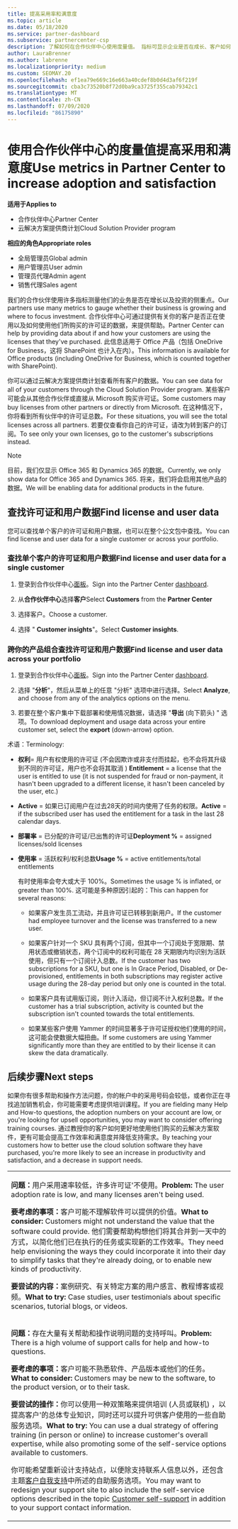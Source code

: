 ```yaml
---
title: 提高采用率和满意度
ms.topic: article
ms.date: 05/18/2020
ms.service: partner-dashboard
ms.subservice: partnercenter-csp
description: 了解如何在合作伙伴中心使用度量值。 指标可显示企业是否在成长、客户如何使用其许可证，以及在何处集中投资。
author: LauraBrenner
ms.author: labrenne
ms.localizationpriority: medium
ms.custom: SEOMAY.20
ms.openlocfilehash: ef1ea79e669c16e663a40cdef8b0d4d3af6f219f
ms.sourcegitcommit: cba3c73520b8f72d0ba9ca3725f355cab79342c1
ms.translationtype: MT
ms.contentlocale: zh-CN
ms.lasthandoff: 07/09/2020
ms.locfileid: "86175890"
---
```

# <a name="use-metrics-in-partner-center-to-increase-adoption-and-satisfaction"></a><span data-ttu-id="b48b2-104">使用合作伙伴中心的度量值提高采用和满意度</span><span class="sxs-lookup"><span data-stu-id="b48b2-104">Use metrics in Partner Center to increase adoption and satisfaction</span></span>

<span data-ttu-id="b48b2-105">**适用于**</span><span class="sxs-lookup"><span data-stu-id="b48b2-105">**Applies to**</span></span>

- <span data-ttu-id="b48b2-106">合作伙伴中心</span><span class="sxs-lookup"><span data-stu-id="b48b2-106">Partner Center</span></span>
- <span data-ttu-id="b48b2-107">云解决方案提供商计划</span><span class="sxs-lookup"><span data-stu-id="b48b2-107">Cloud Solution Provider program</span></span>

<span data-ttu-id="b48b2-108">**相应的角色**</span><span class="sxs-lookup"><span data-stu-id="b48b2-108">**Appropriate roles**</span></span>

- <span data-ttu-id="b48b2-109">全局管理员</span><span class="sxs-lookup"><span data-stu-id="b48b2-109">Global admin</span></span>
- <span data-ttu-id="b48b2-110">用户管理员</span><span class="sxs-lookup"><span data-stu-id="b48b2-110">User admin</span></span>
- <span data-ttu-id="b48b2-111">管理员代理</span><span class="sxs-lookup"><span data-stu-id="b48b2-111">Admin agent</span></span>
- <span data-ttu-id="b48b2-112">销售代理</span><span class="sxs-lookup"><span data-stu-id="b48b2-112">Sales agent</span></span>

<span data-ttu-id="b48b2-113">我们的合作伙伴使用许多指标测量他们的业务是否在增长以及投资的侧重点。</span><span class="sxs-lookup"><span data-stu-id="b48b2-113">Our partners use many metrics to gauge whether their business is growing and where to focus investment.</span></span> <span data-ttu-id="b48b2-114">合作伙伴中心可通过提供有关你的客户是否正在使用以及如何使用他们所购买的许可证的数据，来提供帮助。</span><span class="sxs-lookup"><span data-stu-id="b48b2-114">Partner Center can help by providing data about if and how your customers are using the licenses that they've purchased.</span></span> <span data-ttu-id="b48b2-115">此信息适用于 Office 产品（包括 OneDrive for Business，这将 SharePoint 也计入在内）。</span><span class="sxs-lookup"><span data-stu-id="b48b2-115">This information is available for Office products (including OneDrive for Business, which is counted together with SharePoint).</span></span>

<span data-ttu-id="b48b2-116">你可以通过云解决方案提供商计划查看所有客户的数据。</span><span class="sxs-lookup"><span data-stu-id="b48b2-116">You can see data for all of your customers through the Cloud Solution Provider program.</span></span> <span data-ttu-id="b48b2-117">某些客户可能会从其他合作伙伴或直接从 Microsoft 购买许可证。</span><span class="sxs-lookup"><span data-stu-id="b48b2-117">Some customers may buy licenses from other partners or directly from Microsoft.</span></span> <span data-ttu-id="b48b2-118">在这种情况下，你将看到所有伙伴中的许可证总数。</span><span class="sxs-lookup"><span data-stu-id="b48b2-118">For these situations, you will see the total licenses across all partners.</span></span> <span data-ttu-id="b48b2-119">若要仅查看你自己的许可证，请改为转到客户的订阅。</span><span class="sxs-lookup"><span data-stu-id="b48b2-119">To see only your own licenses, go to the customer's subscriptions instead.</span></span>

> [!NOTE]  
>  <span data-ttu-id="b48b2-120">目前，我们仅显示 Office 365 和 Dynamics 365 的数据。</span><span class="sxs-lookup"><span data-stu-id="b48b2-120">Currently, we only show data for Office 365 and Dynamics 365.</span></span> <span data-ttu-id="b48b2-121">将来，我们将会启用其他产品的数据。</span><span class="sxs-lookup"><span data-stu-id="b48b2-121">We will be enabling data for additional products in the future.</span></span>

## <a name="find-license-and-user-data"></a><span data-ttu-id="b48b2-122">查找许可证和用户数据</span><span class="sxs-lookup"><span data-stu-id="b48b2-122">Find license and user data</span></span>

<span data-ttu-id="b48b2-123">您可以查找单个客户的许可证和用户数据，也可以在整个公文包中查找。</span><span class="sxs-lookup"><span data-stu-id="b48b2-123">You can find license and user data for a single customer or across your portfolio.</span></span>

### <a name="find-license-and-user-data-for-a-single-customer"></a><span data-ttu-id="b48b2-124">查找单个客户的许可证和用户数据</span><span class="sxs-lookup"><span data-stu-id="b48b2-124">Find license and user data for a single customer</span></span>

1. <span data-ttu-id="b48b2-125">登录到合作伙伴中心[面板](https://partner.microsoft.com/dashboard)。</span><span class="sxs-lookup"><span data-stu-id="b48b2-125">Sign into the Partner Center [dashboard](https://partner.microsoft.com/dashboard).</span></span>

2. <span data-ttu-id="b48b2-126">从**合作伙伴中心**选择**客户**</span><span class="sxs-lookup"><span data-stu-id="b48b2-126">Select **Customers** from the **Partner Center**</span></span>

3. <span data-ttu-id="b48b2-127">选择客户。</span><span class="sxs-lookup"><span data-stu-id="b48b2-127">Choose a customer.</span></span>

4. <span data-ttu-id="b48b2-128">选择 " **Customer insights**"。</span><span class="sxs-lookup"><span data-stu-id="b48b2-128">Select **Customer insights**.</span></span>

### <a name="find-license-and-user-data-across-your-portfolio"></a><span data-ttu-id="b48b2-129">跨你的产品组合查找许可证和用户数据</span><span class="sxs-lookup"><span data-stu-id="b48b2-129">Find license and user data across your portfolio</span></span>

1. <span data-ttu-id="b48b2-130">登录到合作伙伴中心[面板](https://partner.microsoft.com/dashboard)。</span><span class="sxs-lookup"><span data-stu-id="b48b2-130">Sign into the Partner Center [dashboard](https://partner.microsoft.com/dashboard).</span></span>

2. <span data-ttu-id="b48b2-131">选择 "**分析**"，然后从菜单上的任意 "分析" 选项中进行选择。</span><span class="sxs-lookup"><span data-stu-id="b48b2-131">Select **Analyze**, and choose from any of the analytics options on the menu.</span></span>

3. <span data-ttu-id="b48b2-132">若要在整个客户集中下载部署和使用情况数据，请选择 "**导出** (向下箭头) " 选项。</span><span class="sxs-lookup"><span data-stu-id="b48b2-132">To download deployment and usage data across your entire customer set, select the **export** (down-arrow) option.</span></span>

<span data-ttu-id="b48b2-133">术语：</span><span class="sxs-lookup"><span data-stu-id="b48b2-133">Terminology:</span></span>

- <span data-ttu-id="b48b2-134">**权利**= 用户有权使用的许可证 (不会因欺诈或非支付而挂起，也不会将其升级到不同的许可证，用户也不会将其取消 ) </span><span class="sxs-lookup"><span data-stu-id="b48b2-134">**Entitlement** = a license that the user is entitled to use (it is not suspended for fraud or non-payment, it hasn't been upgraded to a different license, it hasn't been canceled by the user, etc.)</span></span>

- <span data-ttu-id="b48b2-135">**Active** = 如果已订阅用户在过去28天的时间内使用了任务的权限。</span><span class="sxs-lookup"><span data-stu-id="b48b2-135">**Active** = if the subscribed user has used the entitlement for a task in the last 28 calendar days.</span></span>

- <span data-ttu-id="b48b2-136">**部署率** = 已分配的许可证/已出售的许可证</span><span class="sxs-lookup"><span data-stu-id="b48b2-136">**Deployment %** = assigned licenses/sold licenses</span></span>

- <span data-ttu-id="b48b2-137">**使用率** = 活跃权利/权利总数</span><span class="sxs-lookup"><span data-stu-id="b48b2-137">**Usage %** = active entitlements/total entitlements</span></span>

   <span data-ttu-id="b48b2-138">有时使用率会夸大或大于 100%。</span><span class="sxs-lookup"><span data-stu-id="b48b2-138">Sometimes the usage % is inflated, or greater than 100%.</span></span> <span data-ttu-id="b48b2-139">这可能是多种原因引起的：</span><span class="sxs-lookup"><span data-stu-id="b48b2-139">This can happen for several reasons:</span></span>

  - <span data-ttu-id="b48b2-140">如果客户发生员工流动，并且许可证已转移到新用户。</span><span class="sxs-lookup"><span data-stu-id="b48b2-140">If the customer had employee turnover and the license was transferred to a new user.</span></span>

  - <span data-ttu-id="b48b2-141">如果客户针对一个 SKU 具有两个订阅，但其中一个订阅处于宽限期、禁用状态或撤销状态，两个订阅中的权利可能在 28 天期限内均识别为活跃使用，但只有一个订阅计入总数。</span><span class="sxs-lookup"><span data-stu-id="b48b2-141">If the customer has two subscriptions for a SKU, but one is In Grace Period, Disabled, or De-provisioned, entitlements in both subscriptions may register active usage during the 28-day period but only one is counted in the total.</span></span>

  - <span data-ttu-id="b48b2-142">如果客户具有试用版订阅，则计入活动，但订阅不计入权利总数。</span><span class="sxs-lookup"><span data-stu-id="b48b2-142">If the customer has a trial subscription, activity is counted but the subscription isn't counted towards the total entitlements.</span></span>

  - <span data-ttu-id="b48b2-143">如果某些客户使用 Yammer 的时间显著多于许可证授权他们使用的时间，这可能会使数据大幅扭曲。</span><span class="sxs-lookup"><span data-stu-id="b48b2-143">If some customers are using Yammer significantly more than they are entitled to by their license it can skew the data dramatically.</span></span>

## <a name="next-steps"></a><span data-ttu-id="b48b2-144">后续步骤</span><span class="sxs-lookup"><span data-stu-id="b48b2-144">Next steps</span></span>

<span data-ttu-id="b48b2-145">如果你有很多帮助和操作方法问题，你的帐户中的采用号码会较低，或者你正在寻找追加销售机会，你可能需要考虑提供培训课程。</span><span class="sxs-lookup"><span data-stu-id="b48b2-145">If you are fielding many Help and How-to questions, the adoption numbers on your account are low, or you're looking for upsell opportunities, you may want to consider offering training courses.</span></span> <span data-ttu-id="b48b2-146">通过教授你的客户如何更好地使用他们购买的云解决方案软件，更有可能会提高工作效率和满意度并降低支持需求。</span><span class="sxs-lookup"><span data-stu-id="b48b2-146">By teaching your customers how to better use the cloud solution software they have purchased, you're more likely to see an increase in productivity and satisfaction, and a decrease in support needs.</span></span>

<table>
<colgroup>
<col width="100%" />
</colgroup>
<tbody>
<tr class="odd">
<td><p><span data-ttu-id="b48b2-147"><strong>问题：</strong>用户采用速率较低，许多许可证&#39;不使用。</span><span class="sxs-lookup"><span data-stu-id="b48b2-147"><strong>Problem:</strong> The user adoption rate is low, and many licenses aren&#39;t being used.</span></span></p>
<p><span data-ttu-id="b48b2-148"><strong>要考虑的事项：</strong>客户可能不理解软件可以提供的价值。</span><span class="sxs-lookup"><span data-stu-id="b48b2-148"><strong>What to consider:</strong> Customers might not understand the value that the software could provide.</span></span> <span data-ttu-id="b48b2-149">他们需要帮助构想他们将其合并到一天中的方式，以简化他们已在执行的任务或实现新的工作效率。</span><span class="sxs-lookup"><span data-stu-id="b48b2-149">They need help envisioning the ways they could incorporate it into their day to simplify tasks that they're already doing, or to enable new kinds of productivity.</span></span></p>
<p><span data-ttu-id="b48b2-150"><strong>要尝试的内容：</strong>案例研究、有关特定方案的用户感言、教程博客或视频。</span><span class="sxs-lookup"><span data-stu-id="b48b2-150"><strong>What to try:</strong> Case studies, user testimonials about specific scenarios, tutorial blogs, or videos.</span></span></p></td>
</tr>
<tr class="even">
<td><p><span data-ttu-id="b48b2-151"><strong>问题：</strong>存在大量有关帮助和操作说明问题的支持呼叫。</span><span class="sxs-lookup"><span data-stu-id="b48b2-151"><strong>Problem:</strong> There is a high volume of support calls for help and how-to questions.</span></span></p>
<p><span data-ttu-id="b48b2-152"><strong>要考虑的事项：</strong>客户可能不熟悉软件、产品版本或他们的任务。</span><span class="sxs-lookup"><span data-stu-id="b48b2-152"><strong>What to consider:</strong> Customers may be new to the software, to the product version, or to their task.</span></span></p>
<p><span data-ttu-id="b48b2-153"><strong>要尝试的操作：</strong>你可以使用一种双策略来提供培训 (人员或联机) ，以提高客户&#39;的总体专业知识，同时还可以提升可供客户使用的一些自助服务选项。</span><span class="sxs-lookup"><span data-stu-id="b48b2-153"><strong>What to try:</strong> You can use a dual strategy of offering training (in person or online) to increase customer&#39;s overall expertise, while also promoting some of the self-service options available to customers.</span></span></p>
<p><span data-ttu-id="b48b2-154">你可能希望重新设计支持站点，以便除支持联系人信息以外，还包含主题<a href="customer-self-support.md" data-raw-source="[Customer self-support](customer-self-support.md)">客户自我支持</a>中所述的自助服务选项。</span><span class="sxs-lookup"><span data-stu-id="b48b2-154">You may want to redesign your support site to also include the self-service options described in the topic <a href="customer-self-support.md" data-raw-source="[Customer self-support](customer-self-support.md)">Customer self-support</a> in addition to your support contact information.</span></span></p></td>
</tr>
</tbody>
</table>
